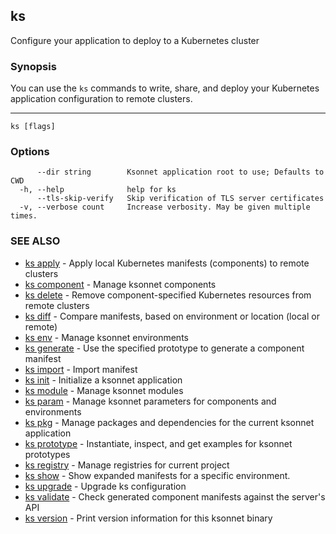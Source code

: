 ## ks

Configure your application to deploy to a Kubernetes cluster

### Synopsis


You can use the `ks` commands to write, share, and deploy your Kubernetes
application configuration to remote clusters.

----
	

```
ks [flags]
```

### Options

```
      --dir string        Ksonnet application root to use; Defaults to CWD
  -h, --help              help for ks
      --tls-skip-verify   Skip verification of TLS server certificates
  -v, --verbose count     Increase verbosity. May be given multiple times.
```

### SEE ALSO

* [ks apply](ks_apply.md)	 - Apply local Kubernetes manifests (components) to remote clusters
* [ks component](ks_component.md)	 - Manage ksonnet components
* [ks delete](ks_delete.md)	 - Remove component-specified Kubernetes resources from remote clusters
* [ks diff](ks_diff.md)	 - Compare manifests, based on environment or location (local or remote)
* [ks env](ks_env.md)	 - Manage ksonnet environments
* [ks generate](ks_generate.md)	 - Use the specified prototype to generate a component manifest
* [ks import](ks_import.md)	 - Import manifest
* [ks init](ks_init.md)	 - Initialize a ksonnet application
* [ks module](ks_module.md)	 - Manage ksonnet modules
* [ks param](ks_param.md)	 - Manage ksonnet parameters for components and environments
* [ks pkg](ks_pkg.md)	 - Manage packages and dependencies for the current ksonnet application
* [ks prototype](ks_prototype.md)	 - Instantiate, inspect, and get examples for ksonnet prototypes
* [ks registry](ks_registry.md)	 - Manage registries for current project
* [ks show](ks_show.md)	 - Show expanded manifests for a specific environment.
* [ks upgrade](ks_upgrade.md)	 - Upgrade ks configuration
* [ks validate](ks_validate.md)	 - Check generated component manifests against the server's API
* [ks version](ks_version.md)	 - Print version information for this ksonnet binary

